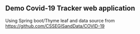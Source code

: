 ## Demo Covid-19 Tracker web application
Using Spring boot/Thyme leaf and data source from https://github.com/CSSEGISandData/COVID-19
